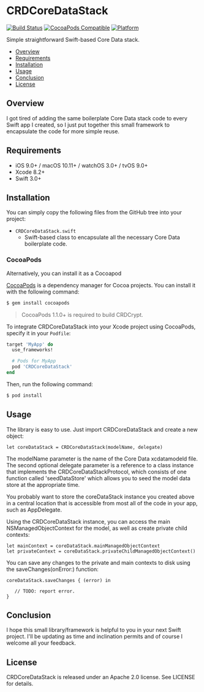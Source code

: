# CRDCoreDataStack
[![Build Status](https://travis-ci.org/cdisdero/CRDCoreDataStack.svg?branch=master)](https://travis-ci.org/cdisdero/CRDCoreDataStack)
[![CocoaPods Compatible](https://img.shields.io/cocoapods/v/CRDCoreDataStack.svg)](https://img.shields.io/cocoapods/v/CRDCoreDataStack.svg)
[![Platform](https://img.shields.io/cocoapods/p/CRDCoreDataStack.svg?style=flat)](http://cocoadocs.org/docsets/CRDCoreDataStack)

Simple straightforward Swift-based Core Data stack.

- [Overview](#overview)
- [Requirements](#requirements)
- [Installation](#installation)
- [Usage](#usage)
- [Conclusion](#conclusion)
- [License](#license)

## Overview
I got tired of adding the same boilerplate Core Data stack code to every Swift app I created, so I just put together this small framework to encapsulate the code for more simple reuse.

## Requirements
- iOS 9.0+ / macOS 10.11+ / watchOS 3.0+ / tvOS 9.0+
- Xcode 8.2+
- Swift 3.0+

## Installation
You can simply copy the following files from the GitHub tree into your project:

  * `CRDCoreDataStack.swift`
    - Swift-based class to encapsulate all the necessary Core Data boilerplate code.

### CocoaPods
Alternatively, you can install it as a Cocoapod

[CocoaPods](http://cocoapods.org) is a dependency manager for Cocoa projects. You can install it with the following command:

```bash
$ gem install cocoapods
```

> CocoaPods 1.1.0+ is required to build CRDCrypt.

To integrate CRDCoreDataStack into your Xcode project using CocoaPods, specify it in your `Podfile`:

```ruby
target 'MyApp' do
  use_frameworks!

  # Pods for MyApp
  pod 'CRDCoreDataStack'
end
```

Then, run the following command:

```bash
$ pod install
```

## Usage
The library is easy to use.  Just import CRDCoreDataStack and create a new object:

```
let coreDataStack = CRDCoreDataStack(modelName, delegate)
```

The modelName parameter is the name of the Core Data xcdatamodeld file.  The second optional delegate parameter is a reference to a class instance that implements the CRDCoreDataStackProtocol, which consists of one function called 'seedDataStore' which allows you to seed the model data store at the appropriate time.

You probably want to store the coreDataStack instance you created above in a central location that is accessible from most all of the code in your app, such as AppDelegate.

Using the CRDCoreDataStack instance, you can access the main NSManagedObjectContext for the model, as well as create private child contexts:

```
let mainContext = coreDataStack.mainManagedObjectContext
let privateContext = coreDataStack.privateChildManagedObjectContext()

```

You can save any changes to the private and main contexts to disk using the saveChanges(onError:) function:

```
coreDataStack.saveChanges { (error) in

   // TODO: report error.
}

```

## Conclusion
I hope this small library/framework is helpful to you in your next Swift project.  I'll be updating as time and inclination permits and of course I welcome all your feedback.

## License
CRDCoreDataStack is released under an Apache 2.0 license. See LICENSE for details.
